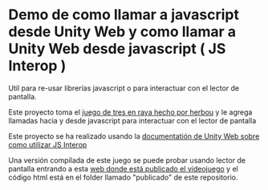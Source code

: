 # Demo de como llamar a javascript desde Unity Web y como llamar a Unity Web desde javascript ( JS Interop )

Util para re-usar librerías javascript o para interactuar con el lector de pantalla.

Este proyecto toma el [juego de tres en raya hecho por herbou](https://github.com/herbou/Unity_TicTacToe) y le agrega llamadas hacia y desde javascript para interactuar con el lector de pantalla

Este proyecto se ha realizado usando la [documentatión de Unity Web sobre como utilizar JS Interop](https://docs.unity3d.com/Manual/webgl-interactingwithbrowserscripting.html)

Una versión compilada de este juego se puede probar usando lector de pantalla entrando a esta [web donde está publicado el videojuego](https://demoues.onrender.com) y el código html está en el folder llamado "publicado" de este repositorio.